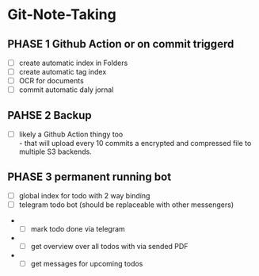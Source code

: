 # Git-Note-Taking


## PHASE 1 Github Action or on commit triggerd
- [ ] create automatic index in Folders
- [ ] create automatic tag index
- [ ] OCR for documents
- [ ] commit automatic daly jornal

## PAHSE 2 Backup
- [ ] likely a Github Action thingy too   
      - that will upload every 10 commits a encrypted and compressed file to multiple S3 backends.

## PHASE 3 permanent running bot
- [ ] global index for todo with 2 way binding
- [ ] telegram todo bot (should be replaceable with other messengers)
- - [ ] mark todo done via telegram
- - [ ] get overview over all todos with via sended PDF
- - [ ] get messages for upcoming todos
